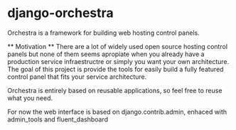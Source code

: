 django-orchestra
================

Orchestra is a framework for building web hosting control panels.

** Motivation **
There are a lot of widely used open source hosting control panels but none of them seems apropiate when you already have a production service infraestructre or simply you want your own architecture.
The goal of this project is provide the tools for easily build a fully featured control panel that fits your service architecture. 

Orchestra is entirely based on reusable applications, so feel free to reuse what you need.

For now the web interface is based on django.contrib.admin, enhaced with admin_tools and fluent_dashboard
